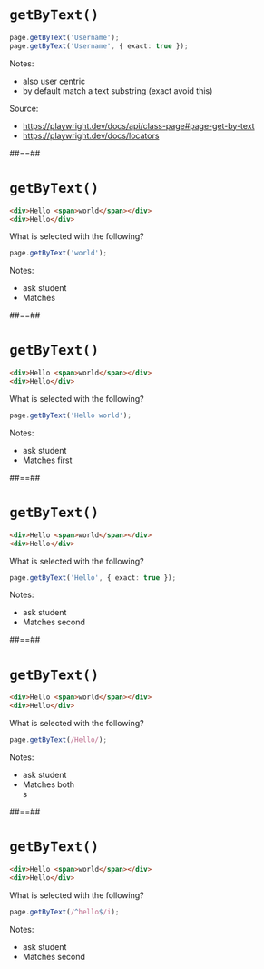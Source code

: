 <!-- .slide: class="with-code" -->

# `getByText()`

```TypeScript
page.getByText('Username');
page.getByText('Username', { exact: true });
```
<!-- .element: class="big-code" -->

Notes:
- also user centric
- by default match a text substring (exact avoid this) 

Source: 
- https://playwright.dev/docs/api/class-page#page-get-by-text
- https://playwright.dev/docs/locators

##==##

<!-- .slide: class="with-code" -->

# `getByText()`

```Html
<div>Hello <span>world</span></div>
<div>Hello</div>
```
<!-- .element: class="big-code" -->

What is selected with the following?

```TypeScript
page.getByText('world');
```
<!-- .element: class="big-code" -->

Notes:
- ask student
- Matches <span>

##==##

<!-- .slide: class="with-code" -->

# `getByText()`

```Html
<div>Hello <span>world</span></div>
<div>Hello</div>
```
<!-- .element: class="big-code" -->

What is selected with the following?

```TypeScript
page.getByText('Hello world');
```
<!-- .element: class="big-code" -->

Notes:
- ask student
- Matches first <div>

##==##

<!-- .slide: class="with-code" -->

# `getByText()`

```Html
<div>Hello <span>world</span></div>
<div>Hello</div>
```
<!-- .element: class="big-code" -->

What is selected with the following?

```TypeScript
page.getByText('Hello', { exact: true });
```
<!-- .element: class="big-code" -->

Notes:
- ask student
- Matches second <div>

##==##

<!-- .slide: class="with-code" -->

# `getByText()`

```Html
<div>Hello <span>world</span></div>
<div>Hello</div>
```
<!-- .element: class="big-code" -->

What is selected with the following?

```TypeScript
page.getByText(/Hello/);
```
<!-- .element: class="big-code" -->

Notes:
- ask student
- Matches both <div>s

##==##

<!-- .slide: class="with-code" -->

# `getByText()`

```Html
<div>Hello <span>world</span></div>
<div>Hello</div>
```
<!-- .element: class="big-code" -->

What is selected with the following?

```TypeScript
page.getByText(/^hello$/i);
```
<!-- .element: class="big-code" -->

Notes:
- ask student
- Matches second <div>
